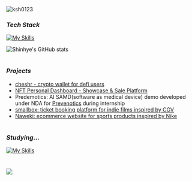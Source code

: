 <p align="center">

![ksh0123](https://github.com/ksh0123/ksh0123/assets/122417190/139e99b3-5955-48d7-8f3f-a599307ea49a)


### _Tech Stack_
[![My Skills](https://skillicons.dev/icons?i=react,nodejs,express,mysql,solidity)](https://skillicons.dev)

<div>
  <div class="image-container">
  <img src="https://github-readme-stats.vercel.app/api?username=ksh0123&theme=rose_pine&show_icons=true" alt="Shinhye's GitHub stats">
</div>

#

### _Projects_
- [cheshr - crypto wallet for defi users](https://github.com/T3AMARTISAN/cheshr-wallet)
- [NFT Personal Dashboard - Showcase & Sale Platform](https://github.com/ksh0123/NFT-Sale-Page)
- Predemotics: AI SAMD(software as medical device) demo developed under NDA for [Prevenotics](https://www.prevenotics.com/company/about.php) during internship
- [smallbox: ticket booking platform for indie films inspired by CGV](https://github.com/ksh0123/42-2nd-smallbox-backend)
- [Naweki: ecommerce website for sports products inspired by Nike](https://github.com/ksh0123/42-1st-Naweki-backend)

#

### _Studying..._
[![My Skills](https://skillicons.dev/icons?i=rust,nextjs,typescript,python,aws,docker)](https://skillicons.dev)
<br>
#
<div>
<a href="https://hits.seeyoufarm.com"><img src="https://hits.seeyoufarm.com/api/count/incr/badge.svg?url=https%3A%2F%2Fgithub.com%2Fksh0123%2Fhit-counter&count_bg=%23C6BCD0&title_bg=%2385729F&icon=github.svg&icon_color=%23E7E7E7&title=visitors&edge_flat=false"/></a>
</div>

<!--
**ksh0123/ksh0123** is a ✨ _special_ ✨ repository because its `README.md` (this file) appears on your GitHub profile.

Here are some ideas to get you started:

- 🔭 I’m currently working on ...
- 🌱 I’m currently learning ...
- 👯 I’m looking to collaborate on ...
- 🤔 I’m looking for help with ...
- 💬 Ask me about ...
- 📫 How to reach me: ...
- 😄 Pronouns: ...
- ⚡ Fun fact: ...
-->




